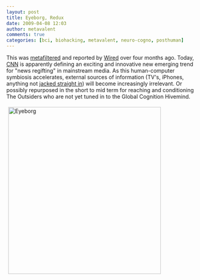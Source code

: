 ```yaml
---
layout: post
title: Eyeborg, Redux
date: 2009-04-08 12:03
author: metavalent
comments: true
categories: [bci, biohacking, metavalent, neuro-cogno, posthuman]
---
```

<p>This was <a href="http://www.metafilter.com/77406/Eyeborg">metafiltered</a> and reported by <a href="http://blog.wired.com/gadgets/2008/12/eye-spy-filmmak.html">Wired</a> over four months ago. Today, <a href="http://www.cnn.com/2009/HEALTH/04/08/bionic.body/index.html">CNN</a> is apparently defining an exciting and innovative new emerging trend for &quot;news regifting&quot; in mainstream media. As this human-computer symbiosis accelerates, external sources of information (TV's, iPhones, anything not <a href="http://metavalent.com/?p=969">jacked straight in</a>) will become increasingly irrelevant. Or possibly repurposed in the short to mid term for reaching and conditioning The Outsiders who are not yet tuned in to the Global Cognition Hivemind.</p>
<p><a href="http://www.metafilter.com/77406/Eyeborg"><img height="438" border="0" style="margin:5px;"loading="lazy" width="400" alt="Eyeborg" src="http://metavalent.com/assets/images/eyeborg_660x.jpg" /></a></p>

